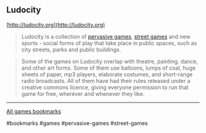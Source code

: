 ## Ludocity

[http://ludocity.org](http://ludocity.org)

> Ludocity is a collection of [pervasive games](/notes/pervasive-games.md),
> [street games](/notes/street-games.md) and new sports - social forms of play
> that take place in public spaces, such as city streets, parks and public
> buildings.

> Some of the games on Ludocity overlap with theatre, painting, dance, and other
> art forms. Some of them use balloons, lumps of coal, huge sheets of paper, mp3
> players, elaborate costumes, and short-range radio broadcasts. All of them
> have had their rules released under a creative commons licence, giving
> everyone permission to run that game for free, wherever and whenever they
> like.

---

[All games bookmarks](/bookmarks/games.md)

#bookmarks #games #pervasive-games #street-games

